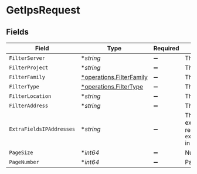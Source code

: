 # GetIpsRequest


## Fields

| Field                                                                                                                                                                    | Type                                                                                                                                                                     | Required                                                                                                                                                                 | Description                                                                                                                                                              |
| ------------------------------------------------------------------------------------------------------------------------------------------------------------------------ | ------------------------------------------------------------------------------------------------------------------------------------------------------------------------ | ------------------------------------------------------------------------------------------------------------------------------------------------------------------------ | ------------------------------------------------------------------------------------------------------------------------------------------------------------------------ |
| `FilterServer`                                                                                                                                                           | **string*                                                                                                                                                                | :heavy_minus_sign:                                                                                                                                                       | The server ID to filter by                                                                                                                                               |
| `FilterProject`                                                                                                                                                          | **string*                                                                                                                                                                | :heavy_minus_sign:                                                                                                                                                       | The project ID or Slug to filter by                                                                                                                                      |
| `FilterFamily`                                                                                                                                                           | [*operations.FilterFamily](../../models/operations/filterfamily.md)                                                                                                      | :heavy_minus_sign:                                                                                                                                                       | The protocol family to filter by                                                                                                                                         |
| `FilterType`                                                                                                                                                             | [*operations.FilterType](../../models/operations/filtertype.md)                                                                                                          | :heavy_minus_sign:                                                                                                                                                       | The protocol type to filter by                                                                                                                                           |
| `FilterLocation`                                                                                                                                                         | **string*                                                                                                                                                                | :heavy_minus_sign:                                                                                                                                                       | The site slug to filter by                                                                                                                                               |
| `FilterAddress`                                                                                                                                                          | **string*                                                                                                                                                                | :heavy_minus_sign:                                                                                                                                                       | The address of IP to filter by starts_with                                                                                                                               |
| `ExtraFieldsIPAddresses`                                                                                                                                                 | **string*                                                                                                                                                                | :heavy_minus_sign:                                                                                                                                                       | The `region` and `server` are provided as extra attributes that are lazy loaded. To request it, just set `extra_fields[ip_addresses]=region,server` in the query string. |
| `PageSize`                                                                                                                                                               | **int64*                                                                                                                                                                 | :heavy_minus_sign:                                                                                                                                                       | Number of items to return per page                                                                                                                                       |
| `PageNumber`                                                                                                                                                             | **int64*                                                                                                                                                                 | :heavy_minus_sign:                                                                                                                                                       | Page number to return (starts at 1)                                                                                                                                      |
